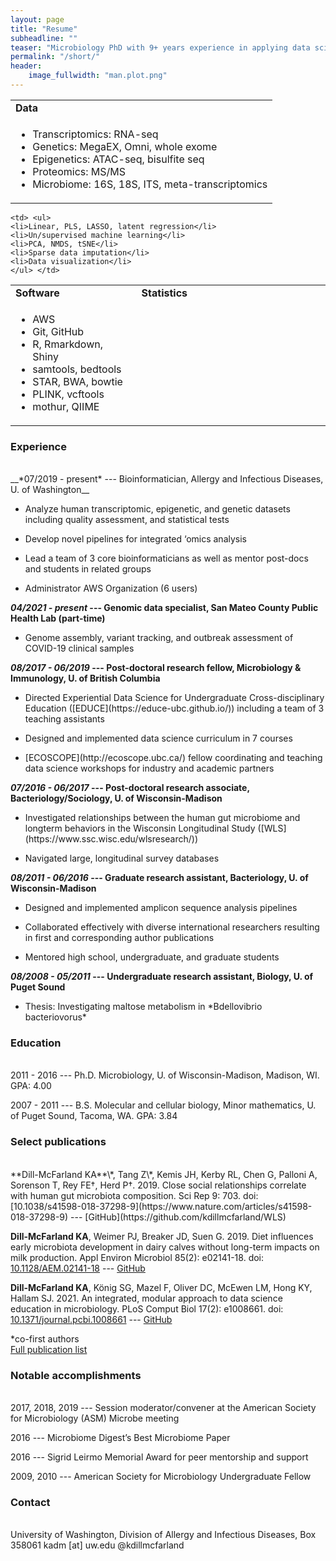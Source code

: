 ```yaml
---
layout: page
title: "Resume"
subheadline: ""
teaser: "Microbiology PhD with 9+ years experience in applying data science and statistics to biological problems. Skilled leader of teams with diverse backgrounds and varied training. Expertise in next-generation sequencing from experimental design to publication. Effective communicator with formal teaching experience. Specific skills include:"
permalink: "/short/"
header:
    image_fullwidth: "man.plot.png"
---
```


<table border="0" width="100%">
 <tr>
    <td><b style="font-size:16px">Data</b></td>
 </tr>
 <tr>
    <td> <ul>
    <li>Transcriptomics: RNA-seq</li>
    <li>Genetics: MegaEX, Omni, whole exome</li>
    <li>Epigenetics: ATAC-seq, bisulfite seq</li>
    <li>Proteomics: MS/MS</li>
    <li>Microbiome: 16S, 18S, ITS, meta-transcriptomics</li>
    </ul> </td>

 </tr>
</table>

<table border="0" width="100%">
 <tr>
    <td width="40%"><b style="font-size:16px">Software</b></td>
    <td width="60%"><b style="font-size:16px">Statistics</b></td>
 </tr>
 <tr>
    <td> <ul>
    <li>AWS</li>
    <li>Git, GitHub</li>
    <li>R, Rmarkdown, Shiny</li>
    <li>samtools, bedtools</li>
    <li>STAR, BWA, bowtie</li>
    <li>PLINK, vcftools</li>
    <li>mothur, QIIME</li>
    </ul> </td>
    
    <td> <ul>
    <li>Linear, PLS, LASSO, latent regression</li>
    <li>Un/supervised machine learning</li>
    <li>PCA, NMDS, tSNE</li>
    <li>Sparse data imputation</li>
    <li>Data visualization</li>
    </ul> </td>
 </tr>
</table>


### Experience
<br>
__*07/2019 - present* --- Bioinformatician, Allergy and Infectious Diseases, U. of Washington__

<ul><li>Analyze human transcriptomic, epigenetic, and genetic datasets including quality assessment, and statistical tests</li></ul>
<ul><li>Develop novel pipelines for integrated ‘omics analysis</li></ul>
<ul><li>Lead a team of 3 core bioinformaticians as well as mentor post-docs and students in related groups</li></ul>
<ul><li>Administrator AWS Organization (6 users)</li></ul>

__*04/2021 - present*	--- Genomic data specialist, San Mateo County Public Health Lab (part-time)__

<ul><li>Genome assembly, variant tracking, and outbreak assessment of COVID-19 clinical samples</li></ul>

__*08/2017 - 06/2019*	--- Post-doctoral research fellow, Microbiology & Immunology, U. of British Columbia__

<ul><li>Directed Experiential Data Science for Undergraduate Cross-disciplinary Education ([EDUCE](https://educe-ubc.github.io/)) including a team of 3 teaching assistants</li></ul>
<ul><li>Designed and implemented data science curriculum in 7 courses</li></ul>
<ul><li> [ECOSCOPE](http://ecoscope.ubc.ca/) fellow coordinating and teaching data science workshops for industry and academic partners</li></ul>

__*07/2016 - 06/2017*	--- Post-doctoral research associate, Bacteriology/Sociology, U. of Wisconsin-Madison__
<ul><li>Investigated relationships between the human gut microbiome and longterm behaviors in the Wisconsin Longitudinal Study ([WLS](https://www.ssc.wisc.edu/wlsresearch/))</li></ul>
<ul><li>Navigated large, longitudinal survey databases </li></ul> 

__*08/2011 - 06/2016*	--- Graduate research assistant, Bacteriology, U. of Wisconsin-Madison__
<ul><li>Designed and implemented amplicon sequence analysis pipelines</li></ul>
<ul><li>Collaborated effectively with diverse international researchers resulting in first and corresponding author publications</li></ul>
<ul><li>Mentored high school, undergraduate, and graduate students </li></ul> 

__*08/2008 - 05/2011* --- Undergraduate research assistant, Biology, U. of Puget Sound__
<ul><li>Thesis: Investigating maltose metabolism in *Bdellovibrio bacteriovorus*</li></ul>  


### Education
<br>
2011 - 2016	--- Ph.D. Microbiology, U. of Wisconsin-Madison, Madison, WI. GPA: 4.00

2007 - 2011	--- B.S. Molecular and cellular biology, Minor mathematics, U. of Puget Sound, Tacoma, WA. GPA: 3.84

### Select publications
<br>
**Dill-McFarland KA**\*, Tang Z\*, Kemis JH, Kerby RL, Chen G, Palloni A, Sorenson T, Rey FE†, Herd P†. 2019. Close social relationships correlate with human gut microbiota composition. Sci Rep 9: 703. doi: [10.1038/s41598-018-37298-9](https://www.nature.com/articles/s41598-018-37298-9) --- [GitHub](https://github.com/kdillmcfarland/WLS)

 **Dill-McFarland KA**, Weimer PJ, Breaker JD, Suen G. 2019. Diet influences early microbiota development in dairy calves without long-term impacts on milk production. Appl Environ Microbiol 85(2): e02141-18. doi: [10.1128/AEM.02141-18](https://www.ncbi.nlm.nih.gov/pmc/articles/PMC6328763/) --- [GitHub](https://github.com/kdillmcfarland/GS01)
 
**Dill-McFarland KA**, König SG, Mazel F, Oliver DC, McEwen LM, Hong KY, Hallam SJ. 2021. An integrated, modular approach to data science education in microbiology. PLoS Comput Biol 17(2): e1008661. doi: [10.1371/journal.pcbi.1008661](https://doi.org/10.1371/journal.pcbi.1008661) --- [GitHub](https://github.com/kdillmcfarland/EDUCE_desc)

\*co-first authors  
[Full publication list](https://kdillmcfarland.github.io/pubs/)

### Notable accomplishments
<br>
2017, 2018, 2019 --- Session moderator/convener at the American Society for Microbiology (ASM) Microbe meeting

2016 --- Microbiome Digest’s Best Microbiome Paper

2016 --- Sigrid Leirmo Memorial Award for peer mentorship and support

2009, 2010 --- American Society for Microbiology Undergraduate Fellow

### Contact
<br>
University of Washington, Division of Allergy and Infectious Diseases, Box 358061  
kadm [at] uw.edu  
@kdillmcfarland
